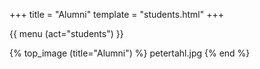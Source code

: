 +++
title = "Alumni"
template = "students.html"
+++

{{ menu (act="students") }} 

{% top_image (title="Alumni") %}
	petertahl.jpg
{% end %}